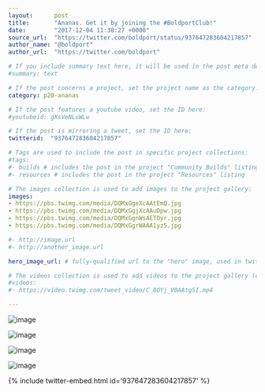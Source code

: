 ```yaml
---
layout:      post
title:       "Ananas. Get it by joining the #BoldportClub!"
date:        "2017-12-04 11:38:27 +0000"
source_url:  "https://twitter.com/boldport/status/937647283604217857"
author_name: "@boldport"
author_url:  "https://twitter.com/boldport"

# If you include summary text here, it will be used in the post meta description instead of an excerpt from the post body
#summary: text

# If the post concerns a project, set the project name as the category:
category: p20-ananas

# If the post features a youtube video, set the ID here:
#youtubeid: gXsVeNLuWLw

# If the post is mirroring a tweet, set the ID here:
twitterid:  "937647283604217857"

# Tags are used to include the post in specific project collections:
#tags:
#- builds # includes the post in the project "Community Builds" listing
#- resources # includes the post in the project "Resources" listing

# The images collection is used to add images to the project gallery:
images:
- https://pbs.twimg.com/media/DQMxGgeXcAAtEmQ.jpg
- https://pbs.twimg.com/media/DQMxGgjXcAAuDpw.jpg
- https://pbs.twimg.com/media/DQMxGgnWsAETOyr.jpg
- https://pbs.twimg.com/media/DQMxGgrWAAA1yz5.jpg

#- http://image.url
#- http://another_image.url

hero_image_url: # fully-qualified url to the "hero" image, used in twitter cards for example

# The videos collection is used to add videos to the project gallery (currently only mp4):
#videos:
#- https://video.twimg.com/tweet_video/C_8OYj_V0AAtg5I.mp4

---
```


![image](https://pbs.twimg.com/media/DQMxGgeXcAAtEmQ.jpg)

![image](https://pbs.twimg.com/media/DQMxGgjXcAAuDpw.jpg)

![image](https://pbs.twimg.com/media/DQMxGgnWsAETOyr.jpg)

![image](https://pbs.twimg.com/media/DQMxGgrWAAA1yz5.jpg)

{% include twitter-embed.html id='937647283604217857' %}


